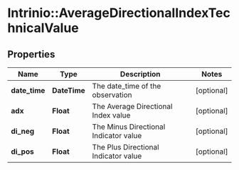 # Intrinio::AverageDirectionalIndexTechnicalValue

## Properties
Name | Type | Description | Notes
------------ | ------------- | ------------- | -------------
**date_time** | **DateTime** | The date_time of the observation | [optional] 
**adx** | **Float** | The Average Directional Index value | [optional] 
**di_neg** | **Float** | The Minus Directional Indicator value | [optional] 
**di_pos** | **Float** | The Plus Directional Indicator value | [optional] 


